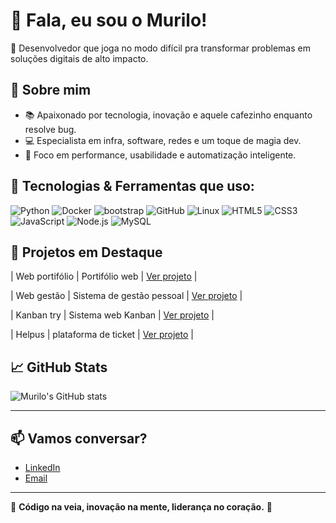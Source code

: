 # 👋 Fala, eu sou o Murilo!

🎯 Desenvolvedor que joga no modo difícil pra transformar problemas em soluções digitais de alto impacto.

## 🚀 Sobre mim
- 📚 Apaixonado por tecnologia, inovação e aquele cafezinho enquanto resolve bug.
- 💻 Especialista em infra, software, redes e um toque de magia dev.
- 🎯 Foco em performance, usabilidade e automatização inteligente.

## 🔧 Tecnologias & Ferramentas que uso:

![Python](https://img.shields.io/badge/-Python-000?&logo=python)
![Docker](https://img.shields.io/badge/-Docker-000?&logo=docker)
![bootstrap](https://img.shields.io/badge/-bootstrap-000?&logo=bootstrap)
![GitHub](https://img.shields.io/badge/-GitHub-000?&logo=github)
![Linux](https://img.shields.io/badge/-Linux-000?&logo=linux)
![HTML5](https://img.shields.io/badge/-HTML5-000?&logo=html5)
![CSS3](https://img.shields.io/badge/-CSS3-000?&logo=css3)
![JavaScript](https://img.shields.io/badge/-JavaScript-000?&logo=javascript)
![Node.js](https://img.shields.io/badge/-Node.js-000?&logo=node.js)
![MySQL](https://img.shields.io/badge/-MySQL-000?&logo=mysql)

## 💼 Projetos em Destaque

| Web portifólio | Portifólio web | [Ver projeto](https://github.com/Murilomm8/portifolio-mm.git) |

| Web gestão | Sistema de gestão pessoal | [Ver projeto](https://github.com/Murilomm8/Gest-o-pessoal) |

| Kanban try | Sistema web Kanban |  [Ver projeto](https://github.com/Murilomm8/kanban-board-interativo) |

| Helpus | plataforma de ticket |  [Ver projeto](https://github.com/Murilomm8/helpus) |

## 📈 GitHub Stats
![Murilo's GitHub stats](https://github-readme-stats.vercel.app/api?username=Murilomm8&show_icons=true&theme=tokyonight)

---

## 📫 Vamos conversar?
- [LinkedIn](https://www.linkedin.com/in/murilo-miguel-02960b214/)
- [Email](Murilomiguel916@gmail.com)

---
🚀 **Código na veia, inovação na mente, liderança no coração.** 🚀
